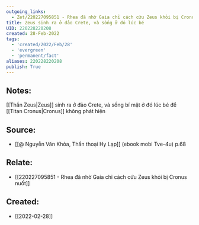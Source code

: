 ```yaml
---
outgoing_links:
  - Zet/220227095851 - Rhea đã nhờ Gaia chỉ cách cứu Zeus khỏi bị Cronus nuốt
title: Zeus sinh ra ở đảo Crete, và sống ở đó lúc bé
UID: 220228220208
created: 28-Feb-2022
tags:
  - 'created/2022/Feb/28'
  - 'evergreen'
  - 'permanent/fact'
aliases: 220228220208
publish: True
---
```

## Notes:
[[Thần Zeus|Zeus]] sinh ra ở đảo Crete, và sống bí mật ở đó lúc bé để [[Titan Cronus|Cronus]] không phát hiện

## Source:
- [[@ Nguyễn Văn Khỏa, Thần thoại Hy Lạp]] (ebook mobi Tve-4u) p.68

## Relate:
- [[220227095851 - Rhea đã nhờ Gaia chỉ cách cứu Zeus khỏi bị Cronus nuốt]]
## Created:
- [[2022-02-28]]
